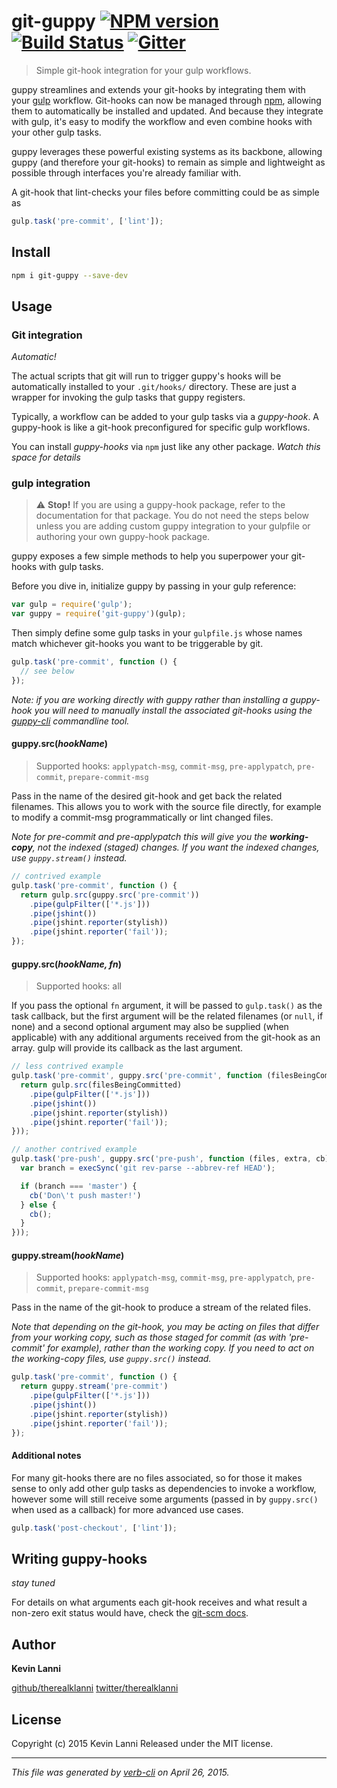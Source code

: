 # git-guppy [![NPM version](https://badge.fury.io/js/git-guppy.svg)](http://badge.fury.io/js/git-guppy) [![Build Status](https://travis-ci.org/therealklanni/git-guppy.svg?branch=master)](https://travis-ci.org/therealklanni/git-guppy) [![Gitter](https://badges.gitter.im/Join%20Chat.svg)](https://gitter.im/therealklanni/git-guppy?utm_source=badge&utm_medium=badge&utm_campaign=pr-badge)

> Simple git-hook integration for your gulp workflows.

guppy streamlines and extends your git-hooks by integrating them with your 
[gulp](http://gulpjs.com) workflow. Git-hooks can now be managed through 
[npm](https://npmjs.org), allowing them to automatically be installed and 
updated. And because they integrate with gulp, it's easy to modify the workflow 
and even combine hooks with your other gulp tasks.

guppy leverages these powerful existing systems as its backbone, allowing guppy
(and therefore your git-hooks) to remain as simple and lightweight as possible
through interfaces you're already familiar with.

A git-hook that lint-checks your files before committing could be as simple as

```js
gulp.task('pre-commit', ['lint']);
```

## Install
```bash
npm i git-guppy --save-dev
```

## Usage

### Git integration

*Automatic!* 

The actual scripts that git will run to trigger guppy's hooks will be automatically
installed to your `.git/hooks/` directory. These are just a wrapper for invoking 
the gulp tasks that guppy registers.

Typically, a workflow can be added to your gulp tasks via a *guppy-hook*. A 
guppy-hook is like a git-hook preconfigured for specific gulp workflows.

You can install *guppy-hooks* via `npm` just like any other package. *Watch this
space for details*

### gulp integration

> :warning: **Stop!** If you are using a guppy-hook package, refer to the 
documentation for that package. You do not need the steps below unless you are 
adding custom guppy integration to your gulpfile or authoring your own guppy-hook
package.

guppy exposes a few simple methods to help you superpower your git-hooks with 
gulp tasks.

Before you dive in, initialize guppy by passing in your gulp reference:

```js
var gulp = require('gulp');
var guppy = require('git-guppy')(gulp);
```

Then simply define some gulp tasks in your `gulpfile.js` whose names match 
whichever git-hooks you want to be triggerable by git.

```js
gulp.task('pre-commit', function () {
  // see below
});
```

*Note: if you are working directly with guppy rather than installing a guppy-hook
you will need to manually install the associated git-hooks using the 
[guppy-cli](https://github.com/therealklanni/guppy-cli) commandline tool.*

#### guppy.src(*hookName*)
> Supported hooks: `applypatch-msg`, `commit-msg`, `pre-applypatch`, `pre-commit`,
`prepare-commit-msg`

Pass in the name of the desired git-hook and get back the related filenames. 
This allows you to work with the source file directly, for example to modify a 
commit-msg programmatically or lint changed files. 

*Note for pre-commit and pre-applypatch this will give you the **working-copy**, 
not the indexed (staged) changes. If you want the indexed changes, use 
`guppy.stream()` instead.*

```js
// contrived example
gulp.task('pre-commit', function () {
  return gulp.src(guppy.src('pre-commit'))
    .pipe(gulpFilter(['*.js']))
    .pipe(jshint())
    .pipe(jshint.reporter(stylish))
    .pipe(jshint.reporter('fail'));
});
```

#### guppy.src(*hookName, fn*)
> Supported hooks: all

If you pass the optional `fn` argument, it will be passed to `gulp.task()` as the
task callback, but the first argument will be the related filenames (or `null`, 
if none) and a second optional argument may also be supplied (when applicable) 
with any additional arguments received from the git-hook as an array. gulp will 
provide its callback as the last argument.

```js
// less contrived example
gulp.task('pre-commit', guppy.src('pre-commit', function (filesBeingCommitted) {
  return gulp.src(filesBeingCommitted)
    .pipe(gulpFilter(['*.js']))
    .pipe(jshint())
    .pipe(jshint.reporter(stylish))
    .pipe(jshint.reporter('fail'));
}));

// another contrived example
gulp.task('pre-push', guppy.src('pre-push', function (files, extra, cb) {
  var branch = execSync('git rev-parse --abbrev-ref HEAD');

  if (branch === 'master') {
    cb('Don\'t push master!')
  } else {
    cb();
  }
}));
```

#### guppy.stream(*hookName*)
> Supported hooks: `applypatch-msg`, `commit-msg`, `pre-applypatch`, `pre-commit`, `prepare-commit-msg`

Pass in the name of the git-hook to produce a stream of the related files.

*Note that depending on the git-hook, you may be acting on files that differ from
your working copy, such as those staged for commit (as with 'pre-commit' for 
example), rather than the working copy. If you need to act on the working-copy 
files, use `guppy.src()` instead.*

```js
gulp.task('pre-commit', function () {
  return guppy.stream('pre-commit')
    .pipe(gulpFilter(['*.js']))
    .pipe(jshint())
    .pipe(jshint.reporter(stylish))
    .pipe(jshint.reporter('fail'));
});
```

#### Additional notes

For many git-hooks there are no files associated, so for those it makes sense 
to only add other gulp tasks as dependencies to invoke a workflow, however some 
will still receive some arguments (passed in by `guppy.src()` when used as a 
callback) for more advanced use cases.

```js
gulp.task('post-checkout', ['lint']);
```

## Writing guppy-hooks

*stay tuned*

For details on what arguments each git-hook receives and what result a non-zero 
exit status would have, check the [git-scm docs](https://git-scm.com/docs/githooks).

## Author
**Kevin Lanni**

[github/therealklanni](https://github.com/therealklanni)
[twitter/therealklanni](http://twitter.com/therealklanni)

## License
Copyright (c) 2015 Kevin Lanni
Released under the MIT license.

***

_This file was generated by [verb-cli](https://github.com/assemble/verb-cli) on April 26, 2015._


<!-- reflinks generated by verb-reflinks plugin -->

[verb]: https://github.com/assemble/verb
[template]: https://github.com/jonschlinkert/template
[assemble]: http://assemble.io